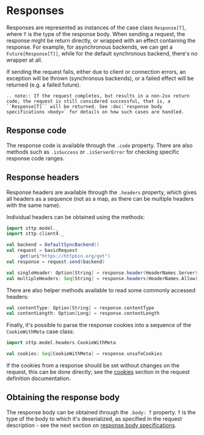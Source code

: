 # Responses

Responses are represented as instances of the case class `Response[T]`, where `T` is the type of the response body. When sending a request, the response might be return directly, or wrapped with an effect containing the response. For example, for asynchronous backends, we can get a `Future[Response[T]]`, while for the default synchronous backend, there's no wrapper at all.

If sending the request fails, either due to client or connection errors, an exception will be thrown (synchronous backends), or a failed effect will be returned (e.g. a failed future).

```eval_rst
.. note:: If the request completes, but results in a non-2xx return code, the request is still considered successful, that is, a ``Response[T]`` will be returned. See :doc:`response body specifications <body>` for details on how such cases are handled.
```

## Response code

The response code is available through the `.code` property. There are also methods such as `.isSuccess` or `.isServerError` for checking specific response code ranges.

## Response headers

Response headers are available through the `.headers` property, which gives all headers as a sequence (not as a map, as there can be multiple headers with the same name).

Individual headers can be obtained using the methods:

```scala mdoc:silent
import sttp.model._
import sttp.client4._

val backend = DefaultSyncBackend()
val request = basicRequest
    .get(uri"https://httpbin.org/get")
val response = request.send(backend)

val singleHeader: Option[String] = response.header(HeaderNames.Server)
val multipleHeaders: Seq[String] = response.headers(HeaderNames.Allow)
```

There are also helper methods available to read some commonly accessed headers:

```scala mdoc:compile-only
val contentType: Option[String] = response.contentType
val contentLength: Option[Long] = response.contentLength
```

Finally, it's possible to parse the response cookies into a sequence of the `CookieWithMeta` case class:

```scala mdoc:compile-only
import sttp.model.headers.CookieWithMeta

val cookies: Seq[CookieWithMeta] = response.unsafeCookies
```        

If the cookies from a response should be set without changes on the request, this can be done directly; see the [cookies](../requests/cookies.md) section in the request definition documentation.

## Obtaining the response body

The response body can be obtained through the `.body: T` property. `T` is the type of the body to which it's deserialized, as specified in the request description - see the next section on [response body specifications](body.md).
